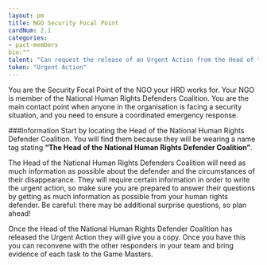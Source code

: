 ```yaml
---
layout: pm
title: NGO Security Focal Point
cardNum: 2.1
categories:
- pact-members
bio:""
talent: "Can request the release of an Urgent Action from the Head of the National Human Rights Defenders Coalition."
token: "Urgent Action"
---
```

You are the Security Focal Point of the NGO your HRD works for. Your NGO is member of the National Human Rights Defenders Coalition. You are the main contact point when anyone in the organisation is facing a security situation, and you need to ensure a coordinated emergency response.

###Information
Start by locating the Head of the National Human Rights Defender Coalition. You will find them because they will be wearing a name tag stating **“The Head of the National Human Rights Defender Coalition”**.

The Head of the National Human Rights Defenders Coalition will need as much information as possible about the defender and the circumstances of their disappearance. They will require certain information in order to write the urgent action, so make sure you are prepared to answer their questions by getting as much information as possible from your human rights defender. Be careful: there may be additional surprise questions, so plan ahead!

Once the Head of the National Human Rights Defender Coalition has released the Urgent Action they will give you a copy. Once you have this you can reconvene with the other responders in your team and bring evidence of each task to the Game Masters.

